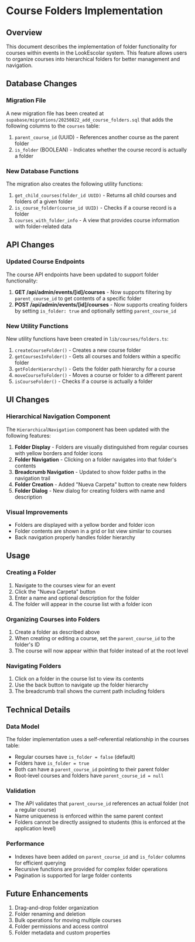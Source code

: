 # Course Folders Implementation

## Overview
This document describes the implementation of folder functionality for courses within events in the LookEscolar system. This feature allows users to organize courses into hierarchical folders for better management and navigation.

## Database Changes

### Migration File
A new migration file has been created at `supabase/migrations/20250822_add_course_folders.sql` that adds the following columns to the `courses` table:

1. `parent_course_id` (UUID) - References another course as the parent folder
2. `is_folder` (BOOLEAN) - Indicates whether the course record is actually a folder

### New Database Functions
The migration also creates the following utility functions:

1. `get_child_courses(folder_id UUID)` - Returns all child courses and folders of a given folder
2. `is_course_folder(course_id UUID)` - Checks if a course record is a folder
3. `courses_with_folder_info` - A view that provides course information with folder-related data

## API Changes

### Updated Course Endpoints
The course API endpoints have been updated to support folder functionality:

1. **GET /api/admin/events/[id]/courses** - Now supports filtering by `parent_course_id` to get contents of a specific folder
2. **POST /api/admin/events/[id]/courses** - Now supports creating folders by setting `is_folder: true` and optionally setting `parent_course_id`

### New Utility Functions
New utility functions have been created in `lib/courses/folders.ts`:

1. `createCourseFolder()` - Creates a new course folder
2. `getCoursesInFolder()` - Gets all courses and folders within a specific folder
3. `getFolderHierarchy()` - Gets the folder path hierarchy for a course
4. `moveCourseToFolder()` - Moves a course or folder to a different parent
5. `isCourseFolder()` - Checks if a course is actually a folder

## UI Changes

### Hierarchical Navigation Component
The `HierarchicalNavigation` component has been updated with the following features:

1. **Folder Display** - Folders are visually distinguished from regular courses with yellow borders and folder icons
2. **Folder Navigation** - Clicking on a folder navigates into that folder's contents
3. **Breadcrumb Navigation** - Updated to show folder paths in the navigation trail
4. **Folder Creation** - Added "Nueva Carpeta" button to create new folders
5. **Folder Dialog** - New dialog for creating folders with name and description

### Visual Improvements
- Folders are displayed with a yellow border and folder icon
- Folder contents are shown in a grid or list view similar to courses
- Back navigation properly handles folder hierarchy

## Usage

### Creating a Folder
1. Navigate to the courses view for an event
2. Click the "Nueva Carpeta" button
3. Enter a name and optional description for the folder
4. The folder will appear in the course list with a folder icon

### Organizing Courses into Folders
1. Create a folder as described above
2. When creating or editing a course, set the `parent_course_id` to the folder's ID
3. The course will now appear within that folder instead of at the root level

### Navigating Folders
1. Click on a folder in the course list to view its contents
2. Use the back button to navigate up the folder hierarchy
3. The breadcrumb trail shows the current path including folders

## Technical Details

### Data Model
The folder implementation uses a self-referential relationship in the courses table:
- Regular courses have `is_folder = false` (default)
- Folders have `is_folder = true`
- Both can have a `parent_course_id` pointing to their parent folder
- Root-level courses and folders have `parent_course_id = null`

### Validation
- The API validates that `parent_course_id` references an actual folder (not a regular course)
- Name uniqueness is enforced within the same parent context
- Folders cannot be directly assigned to students (this is enforced at the application level)

### Performance
- Indexes have been added on `parent_course_id` and `is_folder` columns for efficient querying
- Recursive functions are provided for complex folder operations
- Pagination is supported for large folder contents

## Future Enhancements
1. Drag-and-drop folder organization
2. Folder renaming and deletion
3. Bulk operations for moving multiple courses
4. Folder permissions and access control
5. Folder metadata and custom properties